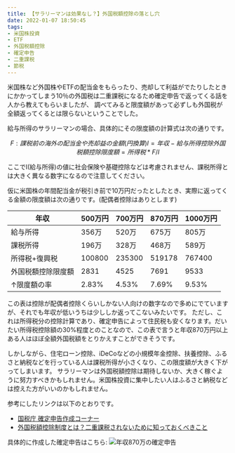 ```yaml
---
title: 【サラリーマンは効果なし？】外国税額控除の落とし穴
date: 2022-01-07 18:50:45
tags:
- 米国株投資
- ETF
- 外国税額控除
- 確定申告
- 二重課税
- 節税
---
```


米国株など外国株やETFの配当金をもらったり、売却して利益がでたりしたときにかかってしまう10％の外国税は二重課税になるため確定申告で返ってくる話を人から教えてもらいましたが、
調べてみると限度額があって必ずしも外国税が全額返ってくるとは限らないということでした。

給与所得のサラリーマンの場合、具体的にその限度額の計算式は次の通りです。

```math
F: 課税前の海外の配当金や売却益の金額(円換算)
I = 年収 - 給与所得控除 
外国税額控除限度額 = 所得税 * F / I
```
ここでI(給与所得)の値に社会保険や基礎控除などは考慮されません、課税所得とは大きく異なる数字になるので注意してください。

仮に米国株の年間配当金が税引き前で10万円だったとしたとき、実際に返ってくる金額の限度額は次の通りです。(配偶者控除はありとします)

|年収|500万円|700万円|870万円|1000万円|
|----|----|----|----|----|
|給与所得|356万|520万|675万|805万|
|課税所得|196万|328万|468万|589万|
|所得税+復興税|100800|235300|519178|767400|
|外国税額控除限度額|2831|4525|7691|9533|
|↑限度額の率|2.83%|4.53%|7.69%|9.53%|

この表は控除が配偶者控除くらいしかない人向けの数字なので多めにでていますが、それでも年収が低いうちは少ししか返ってこないみたいです。
ただし、これは所得税分の控除計算であり、確定申告によって住民税も安くなります。だいたい所得税控除額の30%程度とのことなので、この表で言うと年収870万円以上ある人はほぼ全額外国税額をとりかえすことができそうです。

しかしながら、住宅ローン控除、iDeCoなどの小規模年金控除、扶養控除、ふるさと納税などを行っている人は課税所得が小さくなり、この限度額が大きく下がってしまいます。
サラリーマンは外国税額控除は期待しないか、大きく稼ぐように努力すべきかもしれません。米国株投資に集中したい人はふるさと納税などは控えた方がいいのかもしれません。

参考にしたリンクは以下のとおりです。

* [国税庁 確定申告作成コーナー](https://www.keisan.nta.go.jp/kyoutu/ky/sm/top#bsctrl)
* [外国税額控除制度とは？二重課税されないために知っておくべきこと](https://biz.moneyforward.com/accounting/basic/23344/)

具体的に作成した確定申告はこちら:
![年収870万の確定申告](/images/tax_report_foreign_tax_deduction.png)

